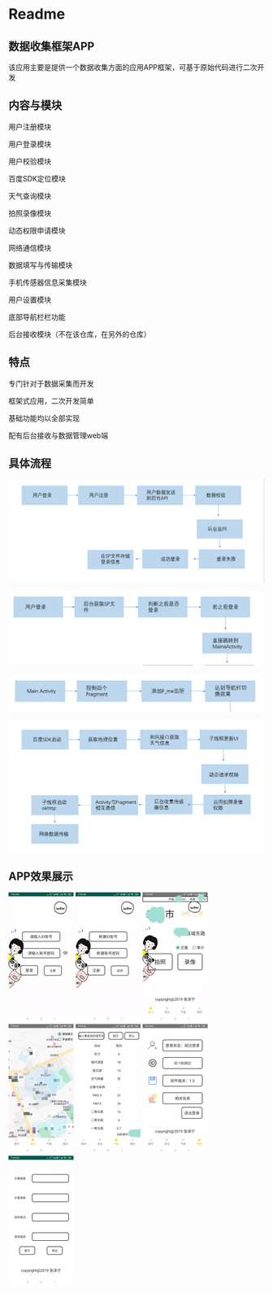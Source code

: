 # Readme

## 数据收集框架APP

该应用主要是提供一个数据收集方面的应用APP框架，可基于原始代码进行二次开发

## 内容与模块

用户注册模块

用户登录模块

用户校验模块

百度SDK定位模块

天气查询模块

拍照录像模块

动态权限申请模块

网络通信模块

数据填写与传输模块

手机传感器信息采集模块

用户设置模块

底部导航栏栏功能

后台接收模块（不在该仓库，在另外的仓库）

## 特点

专门针对于数据采集而开发

框架式应用，二次开发简单

基础功能均以全部实现

配有后台接收与数据管理web端

## 具体流程

![](Readme.assets/image-20200528170214467.png)

![image-20200528170437455](Readme.assets/image-20200528170437455.png)

![image-20200528170659288](Readme.assets/image-20200528170659288.png)

![image-20200528171143321](Readme.assets/image-20200528171143321.png)

## APP效果展示

<img src="Readme.assets/image-20200528171630123.png" alt="image-20200528171630123" style="zoom:25%;" />

<img src="Readme.assets/image-20200528171647125.png" alt="image-20200528171647125" style="zoom:25%;" />

<img src="Readme.assets/image-20200528171710912.png" alt="image-20200528171710912" style="zoom:25%;" />

<img src="Readme.assets/image-20200528171736695.png" alt="image-20200528171736695" style="zoom:25%;" />

<img src="Readme.assets/image-20200528171754797.png" alt="image-20200528171754797" style="zoom:25%;" />

<img src="Readme.assets/image-20200528171810209.png" alt="image-20200528171810209" style="zoom:25%;" />

<img src="Readme.assets/image-20200528171822784.png" alt="image-20200528171822784" style="zoom:25%;" />